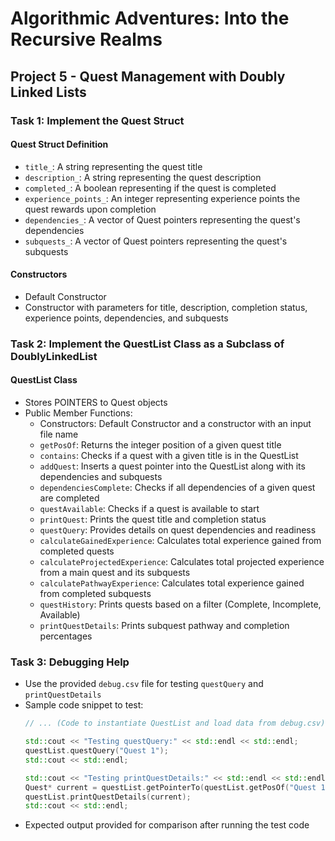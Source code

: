 # Algorithmic Adventures: Into the Recursive Realms
## Project 5 - Quest Management with Doubly Linked Lists

### Task 1: Implement the Quest Struct

#### Quest Struct Definition

- `title_`: A string representing the quest title
- `description_`: A string representing the quest description
- `completed_`: A boolean representing if the quest is completed
- `experience_points_`: An integer representing experience points the quest rewards upon completion
- `dependencies_`: A vector of Quest pointers representing the quest's dependencies
- `subquests_`: A vector of Quest pointers representing the quest's subquests

#### Constructors

- Default Constructor
- Constructor with parameters for title, description, completion status, experience points, dependencies, and subquests

### Task 2: Implement the QuestList Class as a Subclass of DoublyLinkedList

#### QuestList Class

- Stores POINTERS to Quest objects
- Public Member Functions:
    - Constructors: Default Constructor and a constructor with an input file name
    - `getPosOf`: Returns the integer position of a given quest title
    - `contains`: Checks if a quest with a given title is in the QuestList
    - `addQuest`: Inserts a quest pointer into the QuestList along with its dependencies and subquests
    - `dependenciesComplete`: Checks if all dependencies of a given quest are completed
    - `questAvailable`: Checks if a quest is available to start
    - `printQuest`: Prints the quest title and completion status
    - `questQuery`: Provides details on quest dependencies and readiness
    - `calculateGainedExperience`: Calculates total experience gained from completed quests
    - `calculateProjectedExperience`: Calculates total projected experience from a main quest and its subquests
    - `calculatePathwayExperience`: Calculates total experience gained from completed subquests
    - `questHistory`: Prints quests based on a filter (Complete, Incomplete, Available)
    - `printQuestDetails`: Prints subquest pathway and completion percentages

### Task 3: Debugging Help

- Use the provided `debug.csv` file for testing `questQuery` and `printQuestDetails`
- Sample code snippet to test:
    ```cpp
    // ... (Code to instantiate QuestList and load data from debug.csv)

    std::cout << "Testing questQuery:" << std::endl << std::endl;
    questList.questQuery("Quest 1");
    std::cout << std::endl;

    std::cout << "Testing printQuestDetails:" << std::endl << std::endl;
    Quest* current = questList.getPointerTo(questList.getPosOf("Quest 1"))->getItem();
    questList.printQuestDetails(current);
    std::cout << std::endl;
    ```
- Expected output provided for comparison after running the test code

